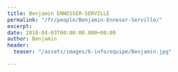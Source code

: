 ```yaml
---
title: Benjamin ENNESSER-SERVILLE
permalink: "/fr/people/Benjamin-Enneser-Serville/"
excerpt: 
date: 2018-04-03T00:00:00.000+00:00
author: Benjamin
header:
  teaser: "/assets/images/6-info/equipe/Benjamin.jpg"

---
```

